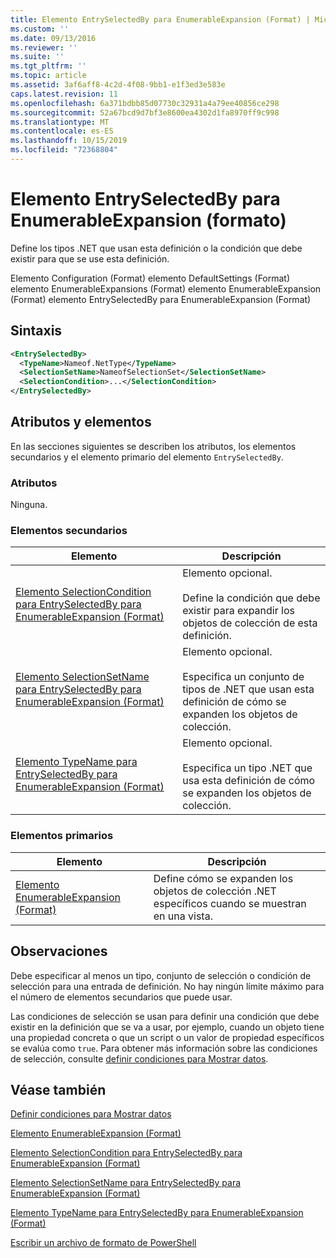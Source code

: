 ```yaml
---
title: Elemento EntrySelectedBy para EnumerableExpansion (Format) | Microsoft Docs
ms.custom: ''
ms.date: 09/13/2016
ms.reviewer: ''
ms.suite: ''
ms.tgt_pltfrm: ''
ms.topic: article
ms.assetid: 3af6aff8-4c2d-4f08-9bb1-e1f3ed3e583e
caps.latest.revision: 11
ms.openlocfilehash: 6a371bdbb85d07730c32931a4a79ee40856ce298
ms.sourcegitcommit: 52a67bcd9d7bf3e8600ea4302d1fa8970ff9c998
ms.translationtype: MT
ms.contentlocale: es-ES
ms.lasthandoff: 10/15/2019
ms.locfileid: "72368804"
---
```

# <a name="entryselectedby-element-for-enumerableexpansion-format"></a>Elemento EntrySelectedBy para EnumerableExpansion (formato)

Define los tipos .NET que usan esta definición o la condición que debe existir para que se use esta definición.

Elemento Configuration (Format) elemento DefaultSettings (Format) elemento EnumerableExpansions (Format) elemento EnumerableExpansion (Format) elemento EntrySelectedBy para EnumerableExpansion (Format)

## <a name="syntax"></a>Sintaxis

```xml
<EntrySelectedBy>
  <TypeName>Nameof.NetType</TypeName>
  <SelectionSetName>NameofSelectionSet</SelectionSetName>
  <SelectionCondition>...</SelectionCondition>
</EntrySelectedBy>
```

## <a name="attributes-and-elements"></a>Atributos y elementos

En las secciones siguientes se describen los atributos, los elementos secundarios y el elemento primario del elemento `EntrySelectedBy`.

### <a name="attributes"></a>Atributos

Ninguna.

### <a name="child-elements"></a>Elementos secundarios

|Elemento|Descripción|
|-------------|-----------------|
|[Elemento SelectionCondition para EntrySelectedBy para EnumerableExpansion (Format)](./selectioncondition-element-for-entryselectedby-for-enumerableexpansion-format.md)|Elemento opcional.<br /><br /> Define la condición que debe existir para expandir los objetos de colección de esta definición.|
|[Elemento SelectionSetName para EntrySelectedBy para EnumerableExpansion (Format)](./selectionsetname-element-for-entryselectedby-for-enumerableexpansion-format.md)|Elemento opcional.<br /><br /> Especifica un conjunto de tipos de .NET que usan esta definición de cómo se expanden los objetos de colección.|
|[Elemento TypeName para EntrySelectedBy para EnumerableExpansion (Format)](./typename-element-for-entryselectedby-for-enumerableexpansion-format.md)|Elemento opcional.<br /><br /> Especifica un tipo .NET que usa esta definición de cómo se expanden los objetos de colección.|

### <a name="parent-elements"></a>Elementos primarios

|Elemento|Descripción|
|-------------|-----------------|
|[Elemento EnumerableExpansion (Format)](./enumerableexpansion-element-format.md)|Define cómo se expanden los objetos de colección .NET específicos cuando se muestran en una vista.|

## <a name="remarks"></a>Observaciones

Debe especificar al menos un tipo, conjunto de selección o condición de selección para una entrada de definición. No hay ningún límite máximo para el número de elementos secundarios que puede usar.

Las condiciones de selección se usan para definir una condición que debe existir en la definición que se va a usar, por ejemplo, cuando un objeto tiene una propiedad concreta o que un script o un valor de propiedad específicos se evalúa como `true`. Para obtener más información sobre las condiciones de selección, consulte [definir condiciones para Mostrar datos](./defining-conditions-for-displaying-data.md).

## <a name="see-also"></a>Véase también

[Definir condiciones para Mostrar datos](./defining-conditions-for-displaying-data.md)

[Elemento EnumerableExpansion (Format)](./enumerableexpansion-element-format.md)

[Elemento SelectionCondition para EntrySelectedBy para EnumerableExpansion (Format)](./selectioncondition-element-for-entryselectedby-for-enumerableexpansion-format.md)

[Elemento SelectionSetName para EntrySelectedBy para EnumerableExpansion (Format)](./selectionsetname-element-for-entryselectedby-for-enumerableexpansion-format.md)

[Elemento TypeName para EntrySelectedBy para EnumerableExpansion (Format)](./typename-element-for-entryselectedby-for-enumerableexpansion-format.md)

[Escribir un archivo de formato de PowerShell](./writing-a-powershell-formatting-file.md)
